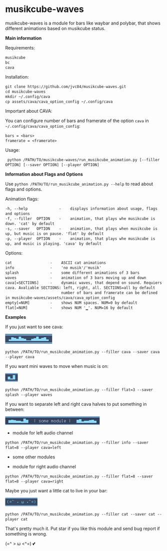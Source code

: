 # musikcube-waves

musikcube-waves is a module for bars like waybar and polybar, that shows different animations based on musikcube status.

**Main information**

Requirements:

```
musikcube
bc
cava
```

Installation:

```
git clone https://github.com/jvc84/musikcube-waves.git
cd musikcube-waves
mkdir ~/.config/cava
cp assets/cava/cava_option_config ~/.config/cava
```

Important about CAVA:

You can configure number of bars and framerate of the option ```cava``` in ```~/.config/cava/cava_option_config```:

```
bars = <bars>
framerate = <framerate>
```

Usage:
```
 python /PATH/TO/musikcube-waves/run_musikcube_animation.py [--filler OPTION] [--saver OPTION] [--player OPTION]
```
 
**Information about Flags and Options**

Use ```python /PATH/TO/run_musikcube_animation.py --help``` to read about flags and options.


Animation flags:
```
-h, --help              -    displays information about usage, flags and options
-f, --filler  OPTION    -    animation, that plays whe musikcube is down. 'cat' by default
-s, --saver   OPTION    -    animation, that plays when musikcube is up, but music is on pause. 'flat' by default
-p, --player  OPTION    -    animation, that plays whe musikcube is up, and music is playing. 'cava' by default
```         

Options:
```
cat                 -    ASCII cat animations
info                -    'no musik'/'musik' 
splash              -    some different animations of 3 bars
waves               -    animation of 3 bars moving up and down
cava[=SECTIONS]     -    dynamic waves, that depend on sound. Requiers cava. Avaliable SECTIONS: left, right, all. SECTIONS=all by default
                         number of bars and framerate can be defined in musikcube-waves/assets/cava/cava_option_config
empty[=NUM]         -    shows NUM spaces. NUM=0 by default
flat[=NUM]          -    shows NUM '▁'. NUM=16 by default

```

**Examples**

If you just want to see cava:

![plot](doc/images/cava_example.png)

```
python /PATH/TO/run_musikcube_animation.py --filler cava --saver cava --player cava
```

If you want mini waves to move when music is on:

![plot](doc/images/waves_example.png)

```
python /PATH/TO/run_musikcube_animation.py --filler flat=3 --saver splash --player waves
```

If you want to separate left and right cava halves to put something in between:

![plot](doc/images/double_cava_example.png)
- module for left audio channel

```
python /PATH/TO/run_musikcube_animation.py --filler info --saver flat=8 --player cava=left
```

- some other modules

- module for right audio channel

```
python /PATH/TO/run_musikcube_animation.py --filler flat=8 --saver flat=8 --player cava=right
```

Maybe you just want a little cat to live in your bar:  

![plot](doc/images/cat_example.png)

```
python /PATH/TO/run_musikcube_animation.py --filler cat --saver cat --player cat
```

That's pretty much it. Put star if you like this module and send bug report if something is wrong.

(=^ > ω <^=) :two_hearts:

